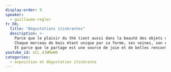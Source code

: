 ```yaml
---
display-order: 9
speaker:
  - guillaume-regler
fr_FR:
  title: "Dégustations itinérantes"
  description: >-
    Parce que le plaisir du thé tient aussi dans la beauté des objets utilisés, Guillaume crée des ustensiles pour le thé façonnés dans des matériaux nobles, entièrement à la main, dans la recherche d'un équilibre subtil entre matière et forme, une épure simple, suivant ce que lui inspire la pièce de bois et sans dessin préalable.<br>
    Chaque morceau de bois étant unique par sa forme, ses veines, son essence ou son histoire, chacune de ses pièces sont également uniques.<br>
    Et parce que le partage est une source de joie et de belles rencontres, Guillaume vous proposera des dégustations de thés dans différents endroits du parc.
youtube_id: nCL_dJWMwW0
categories:
  - exposition et dégustation itinérante
---
```

